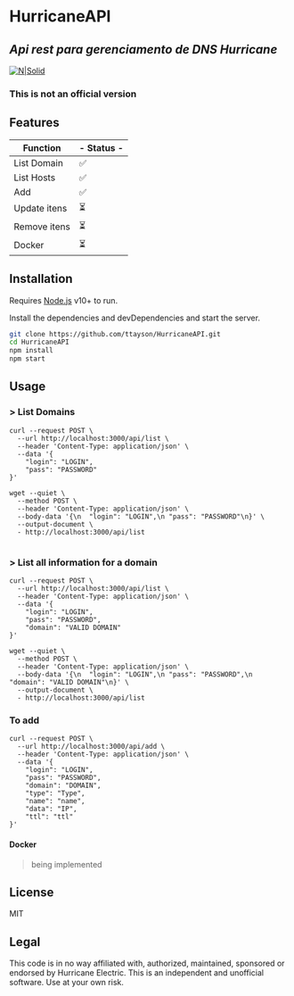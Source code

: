 # HurricaneAPI
## _Api rest para gerenciamento de DNS Hurricane_

[![N|Solid](https://dns.he.net/include/images/helogo.gif)](https://dns.he.net/)
### This is not an official version


## Features

| Function | - Status -|
| ------ | ------ |
| List Domain | ✅ |
| List Hosts | ✅ |
| Add | ✅|
| Update itens | ⏳|
| Remove itens | ⏳ |
| Docker | ⏳|


## Installation

Requires [Node.js](https://nodejs.org/) v10+ to run.

Install the dependencies and devDependencies and start the server.

```sh
git clone https://github.com/ttayson/HurricaneAPI.git
cd HurricaneAPI
npm install 
npm start
```

## Usage
### > List Domains
```curl
curl --request POST \
  --url http://localhost:3000/api/list \
  --header 'Content-Type: application/json' \
  --data '{
	"login": "LOGIN",
	"pass": "PASSWORD"
}'
```
```wget
wget --quiet \
  --method POST \
  --header 'Content-Type: application/json' \
  --body-data '{\n	"login": "LOGIN",\n	"pass": "PASSWORD"\n}' \
  --output-document \
  - http://localhost:3000/api/list
 
 ```



### > List all information for a domain

```curl
curl --request POST \
  --url http://localhost:3000/api/list \
  --header 'Content-Type: application/json' \
  --data '{
	"login": "LOGIN",
	"pass": "PASSWORD",
	"domain": "VALID DOMAIN"
}'
```

```wget
wget --quiet \
  --method POST \
  --header 'Content-Type: application/json' \
  --body-data '{\n	"login": "LOGIN",\n	"pass": "PASSWORD",\n	"domain": "VALID DOMAIN"\n}' \
  --output-document \
  - http://localhost:3000/api/list
```
### To add

```curl
curl --request POST \
  --url http://localhost:3000/api/add \
  --header 'Content-Type: application/json' \
  --data '{
	"login": "LOGIN",
	"pass": "PASSWORD",
	"domain": "DOMAIN",
	"type": "Type",
	"name": "name",
	"data": "IP",
	"ttl": "ttl"
}'
```


#### Docker

> being implemented

## License

MIT


## Legal
This code is in no way affiliated with, authorized, maintained, sponsored or endorsed by Hurricane Electric. This is an independent and unofficial software. Use at your own risk.
